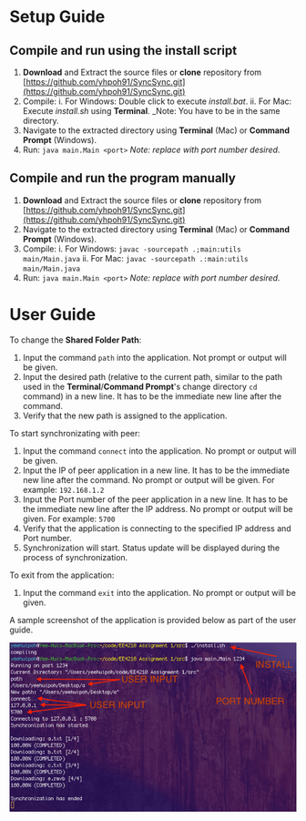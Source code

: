# Setup Guide

## Compile and run using the install script

1. __Download__ and Extract the source files or __clone__ repository from [https://github.com/yhpoh91/SyncSync.git](https://github.com/yhpoh91/SyncSync.git)
2. Compile:
 i. For Windows: Double click to execute _install.bat_.
 ii. For Mac: Execute _install.sh_ using __Terminal__. _Note: You have to be in the same directory.
3. Navigate to the extracted directory using __Terminal__ (Mac) or __Command Prompt__ (Windows).
4. Run: ```java main.Main <port>``` _Note: replace <port> with port number desired._

## Compile and run the program manually

1. __Download__ and Extract the source files or __clone__ repository from [https://github.com/yhpoh91/SyncSync.git](https://github.com/yhpoh91/SyncSync.git)
2. Navigate to the extracted directory using __Terminal__ (Mac) or __Command Prompt__ (Windows).
3. Compile:
 i. For Windows: ```javac -sourcepath .;main:utils main/Main.java```
 ii. For Mac: ```javac -sourcepath .:main:utils main/Main.java```
4. Run: ```java main.Main <port>``` _Note: replace <port> with port number desired._

# User Guide

To change the __Shared Folder Path__:

1. Input the command ```path``` into the application. Not prompt or output will be given.
2. Input the desired path (relative to the current path, similar to the path used in the __Terminal__/__Command Prompt__'s change directory ```cd``` command) in a new line. It has to be the immediate new line after the command.
3. Verify that the new path is assigned to the application.

To start synchronizating with peer:

1. Input the command ```connect``` into the application. No prompt or output will be given.
2. Input the IP of peer application in a new line. It has to be the immediate new line after the command. No prompt or output will be given. For example: ```192.168.1.2```
3. Input the Port number of the peer application in a new line. It has to be the immediate new line after the IP address. No prompt or output will be given. For example: ```5700```
4. Verify that the application is connecting to the specified IP address and Port number.
5. Synchronization will start. Status update will be displayed during the process of synchronization.

To exit from the application:

1. Input the command ```exit``` into the application. No prompt or output will be given.

A sample screenshot of the application is provided below as part of the user guide.

![alt text](https://github.com/yhpoh91/SyncSync/raw/master/screenshot.png "Sample Screenshot")
